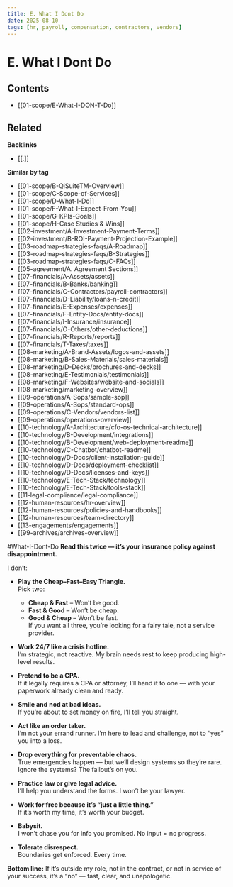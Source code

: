 ```yaml
---
title: E. What I Dont Do
date: 2025-08-10
tags: [hr, payroll, compensation, contractors, vendors]
---
```

# E. What I Dont Do

<!-- AUTO-TOC:START -->

## Contents
- [[01-scope/E-What-I-DON-T-Do]]

<!-- AUTO-TOC:END -->


<!-- RELATED:START -->

## Related
**Backlinks**
- [[.]]

**Similar by tag**
- [[01-scope/B-QiSuiteTM-Overview]]
- [[01-scope/C-Scope-of-Services]]
- [[01-scope/D-What-I-Do]]
- [[01-scope/F-What-I-Expect-From-You]]
- [[01-scope/G-KPIs-Goals]]
- [[01-scope/H-Case Studies & Wins]]
- [[02-investment/A-Investment-Payment-Terms]]
- [[02-investment/B-ROI-Payment-Projection-Example]]
- [[03-roadmap-strategies-faqs/A-Roadmap]]
- [[03-roadmap-strategies-faqs/B-Strategies]]
- [[03-roadmap-strategies-faqs/C-FAQs]]
- [[05-agreement/A. Agreement Sections]]
- [[07-financials/A-Assets/assets]]
- [[07-financials/B-Banks/banking]]
- [[07-financials/C-Contractors/payroll-contractors]]
- [[07-financials/D-Liability/loans-n-credit]]
- [[07-financials/E-Expenses/expenses]]
- [[07-financials/F-Entity-Docs/entity-docs]]
- [[07-financials/I-Insurance/insurance]]
- [[07-financials/O-Others/other-deductions]]
- [[07-financials/R-Reports/reports]]
- [[07-financials/T-Taxes/taxes]]
- [[08-marketing/A-Brand-Assets/logos-and-assets]]
- [[08-marketing/B-Sales-Materials/sales-materials]]
- [[08-marketing/D-Decks/brochures-and-decks]]
- [[08-marketing/E-Testimonials/testimonials]]
- [[08-marketing/F-Websites/website-and-socials]]
- [[08-marketing/marketing-overview]]
- [[09-operations/A-Sops/sample-sop]]
- [[09-operations/A-Sops/standard-ops]]
- [[09-operations/C-Vendors/vendors-list]]
- [[09-operations/operations-overview]]
- [[10-technology/A-Architecture/cfo-os-technical-architecture]]
- [[10-technology/B-Development/integrations]]
- [[10-technology/B-Development/web-deployment-readme]]
- [[10-technology/C-Chatbot/chatbot-readme]]
- [[10-technology/D-Docs/client-installation-guide]]
- [[10-technology/D-Docs/deployment-checklist]]
- [[10-technology/D-Docs/licenses-and-keys]]
- [[10-technology/E-Tech-Stack/technology]]
- [[10-technology/E-Tech-Stack/tools-stack]]
- [[11-legal-compliance/legal-compliance]]
- [[12-human-resources/hr-overview]]
- [[12-human-resources/policies-and-handbooks]]
- [[12-human-resources/team-directory]]
- [[13-engagements/engagements]]
- [[99-archives/archives-overview]]

<!-- RELATED:END -->

#What-I-Dont-Do
**Read this twice — it’s your insurance policy against disappointment.**

I don’t:

- **Play the Cheap–Fast–Easy Triangle.**  
  Pick two:  
  - **Cheap & Fast** – Won’t be good.  
  - **Fast & Good** – Won’t be cheap.  
  - **Good & Cheap** – Won’t be fast.  
  If you want all three, you’re looking for a fairy tale, not a service provider.

- **Work 24/7 like a crisis hotline.**  
  I’m strategic, not reactive. My brain needs rest to keep producing high-level results.

- **Pretend to be a CPA.**  
  If it legally requires a CPA or attorney, I’ll hand it to one — with your paperwork already clean and ready.

- **Smile and nod at bad ideas.**  
  If you’re about to set money on fire, I’ll tell you straight.

- **Act like an order taker.**  
  I’m not your errand runner. I’m here to lead and challenge, not to “yes” you into a loss.

- **Drop everything for preventable chaos.**  
  True emergencies happen — but we’ll design systems so they’re rare. Ignore the systems? The fallout’s on you.

- **Practice law or give legal advice.**  
  I’ll help you understand the forms. I won’t be your lawyer.

- **Work for free because it’s “just a little thing.”**  
  If it’s worth my time, it’s worth your budget.

- **Babysit.**  
  I won’t chase you for info you promised. No input = no progress.

- **Tolerate disrespect.**  
  Boundaries get enforced. Every time.

**Bottom line:** If it’s outside my role, not in the contract, or not in service of your success, it’s a “no” — fast, clear, and unapologetic.